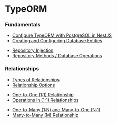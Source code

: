 # TypeORM

### Fundamentals

- [Configure TypeORM with PostgreSQL in NestJS](./typeorm-config.md)
- [Creating and Configuring Database Entities](./entity.md)

<div></div>

- [Repository Injection](./repository.md)
- [Repository Methods / Database Operations](./methods.md)

### Relationships

- [Types of Relationships](./relationships.md)
- [Relationship Options](./relationship-options.md)

<div></div>

- [One-to-One (1:1) Relationship](./one-to-one.md)
- [Operations in (1:1) Relationships](./operations-one-one.md)

<div></div>

- [One-to-Many (1:N) and Many-to-One (N:1)](./one-to-many.md)
- [Many-to-Many (M) Relationship](./many-to-many.md)
